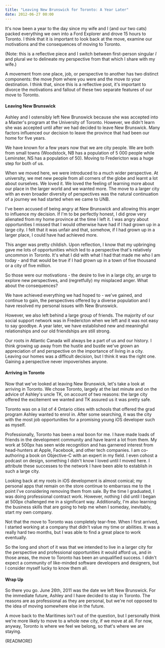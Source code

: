 ```yaml
---
title: "Leaving New Brunswick for Toronto: A Year Later"
date: 2012-06-27 00:00
---
```


It's now been a year to the day since my wife and I (and our two cats) packed everything we own into a Ford Explorer and drove 15 hours to Toronto. I think that it is important to look back at the move, examine our motivations and the consequences of moving to Toronto.





(Note: this is a reflective piece and I switch between first-person singular _I_ and plural _we_ to delineate my perspective from that which I share with my wife.)

A movement from one place, job, or perspective to another has two distinct components: the move _from_ where you were and the move _to_ your destination. I think that, since this is a reflective post, it's important to divorce the motivations and fallout of these two separate features of our move to Toronto.

#### Leaving New Brunswick

Ashley and I ostensibly left New Brunswick because she was accepted into a Master's program at the University of Toronto. However, we didn't learn she was accepted until after we had decided to leave New Brunswick. Many factors influenced our decision to leave the province that had been our home for five years.

We have known for a few years now that we are city people. We are both from small towns (Woodstock, NB has a population of 5 000 people while Leminster, NS has a population of 50). Moving to Fredericton was a huge step for both of us.

When we moved here, we were introduced to a much wider perspective. At university, we met new people from all corners of the globe and learnt a lot about ourselves. We loved it. We loved the feeling of learning more about our place in the larger world and we wanted more. The move to a larger city with an even broader diversity of perspectives was the natural continuation of a journey we had started when we came to UNB.

I've been accused of being angry at New Brunswick and allowing this anger to influence my decision. If I'm to be perfectly honest, I did grow very alienated from my home province at the time I left it. I was angry about opportunities I missed that I would otherwise have had if I had grown up in a large city. I felt that it was unfair and that, somehow, if I had grown up in a larger place, I could have had achieved more.

This anger was pretty childish. Upon reflection, I know that my upbringing gave me lots of opportunities which led to a perspective that's relatively uncommon in Toronto. It's what I did with what I had that made me who I am today - and that would be true if I had grown up in a town of five thousand or a city of five million.

So those were our motivations - the desire to live in a large city, an urge to explore new perspectives, and (regretfully) my misplaced anger. What about the consequences?

We have achieved everything we had hoped to - we've gained, and continue to gain, the perspectives offered by a diverse population and I have resolved my personal issues with New Brunswick.

However, we also left behind a large group of friends. The majority of our social support network was in Fredericton when we left and it was not easy to say goodbye. A year later, we have established new and meaningful relationships and our old friendships are still strong.

Our roots in Atlantic Canada will always be a part of us and our history. I think growing up away from the hustle and bustle we've grown an appreciation of and perspective on the importance of living in a city. Leaving our homes was a difficult decision, but I think it was the right one. Gaining a perspective never impoverishes anyone.

#### Arriving in Toronto

Now that we've looked at leaving New Brunswick, let's take a look at arriving in Toronto. We chose Toronto, largely at the last minute and on the advice of Ashley's uncle TK, on account of two reasons: the large city offered the excitement we wanted and TK assured us it was pretty safe.

Toronto was on a list of 4 Ontario cities with schools that offered the grad program Ashley wanted to enrol in. After some searching, it was the city with the most job opportunities for a promising young iOS developer such as myself.

Professionally, Toronto has been a real boon for me. I have made loads of friends in the development community and have learnt a lot from them. My work at 500px has seen wide recognition and has garnered interest from head-hunters at Apple, Facebook, and other tech companies. I am co-authoring a book on Objective-C with an expert in my field. I even cohost a podcast on design, something I didn't know I loved until I moved here. I attribute these successes to the network I have been able to establish in such a large city.

Looking back at my roots in iOS development is almost comical; my personal apps that remain on the store continue to embarrass me to the point I've considering removing them from sale. By the time I graduated, I was doing professional contract work. However, nothing I did until I began at 500px challenged me in a significant way. Additionally, I'm also learning the business skills that are going to help me when I someday, inevitably, start my own company.

Not that the move to Toronto was completely tear-free. When I first arrived, I started working at a company that didn't value my time or abilities. It was a really hard two months, but I was able to find a great place to work eventually.

So the long and short of it was that we intended to live in a larger city for the perspective and professional opportunities it would afford us, and in those areas, the move to Toronto has been an unqualified success. I didn't expect a community of like-minded software developers and designers, but I consider myself lucky to know them all.

#### Wrap Up

So there you go. June 26th, 2011 was the date we left New Brunswick. For the immediate future, Ashley and I have decided to stay in Toronto. The reasons are as professional as they are personal, but we're not opposed to the idea of moving somewhere else in the future.

A move back to the Maritimes isn't out of the question, but I personally think we're more likely to move to a whole new city, if we move at all. For now, anyway, Toronto is where we feel we belong, so that's where we are staying.

(READMORE)
